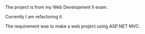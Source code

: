 The project is from my Web Development II exam.

Currently I am refactoring it.

The requirement was to make a web project using ASP.NET MVC.

